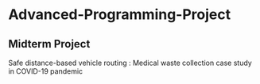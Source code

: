 # Advanced-Programming-Project

## Midterm Project
Safe distance-based vehicle routing : Medical waste collection case study in COVID-19 pandemic
